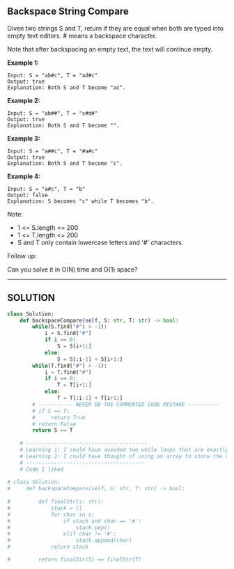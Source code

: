 ## Backspace String Compare

Given two strings S and T, return if they are equal when both are typed into empty text editors. # means a backspace character.

Note that after backspacing an empty text, the text will continue empty.

__Example 1:__
```
Input: S = "ab#c", T = "ad#c"
Output: true
Explanation: Both S and T become "ac".
```
__Example 2:__
```
Input: S = "ab##", T = "c#d#"
Output: true
Explanation: Both S and T become "".
```
__Example 3:__
```
Input: S = "a##c", T = "#a#c"
Output: true
Explanation: Both S and T become "c".
```
__Example 4:__
```
Input: S = "a#c", T = "b"
Output: false
Explanation: S becomes "c" while T becomes "b".
```

Note:

* 1 <= S.length <= 200
* 1 <= T.length <= 200
* S and T only contain lowercase letters and '#' characters.

Follow up:

Can you solve it in O(N) time and O(1) space?

---

## SOLUTION

```python
class Solution:
    def backspaceCompare(self, S: str, T: str) -> bool:
        while(S.find("#") > -1):
            i = S.find("#")
            if i == 0:
                S = S[i+1:]
            else:
                S = S[:i-1] + S[i+1:]
        while(T.find("#") > -1):
            i = T.find("#")
            if i == 0:
                T = T[i+1:]
            else:
                T = T[:i-1] + T[i+1:]
        # ----------- NEVER DO THE COMMENTED CODE MISTAKE ----------
        # if S == T:
        #     return True
        # return False
        return S == T
    
    # ---------------------------------------
    # Learning 1: I could have avoided two while loops that are exactly the same code by putting it in inner function.
    # Learning 2: I could have thought of using an array to store the value and popping out if '#' was encountered or so. I meaning list, dictionary or str() solves many problems
    # --------------------------------------
    # Code I liked
    
# class Solution:
#     def backspaceCompare(self, S: str, T: str) -> bool:
        
#         def finalStr(s: str):
#             stack = []
#             for char in s:
#                 if stack and char == '#':
#                     stack.pop()
#                 elif char != '#':
#                     stack.append(char)
#             return stack

#         return finalStr(S) == finalStr(T)
```
